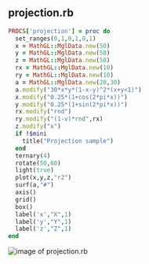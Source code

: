 
## projection.rb

```ruby
PROCS['projection'] = proc do
  set_ranges(0,1,0,1,0,1)
  x = MathGL::MglData.new(50)
  y = MathGL::MglData.new(50)
  z = MathGL::MglData.new(50)
  rx = MathGL::MglData.new(10)
  ry = MathGL::MglData.new(10)
  a = MathGL::MglData.new(20,30)
  a.modify("30*x*y*(1-x-y)^2*(x+y<1)")
  x.modify("0.25*(1+cos(2*pi*x))")
  y.modify("0.25*(1+sin(2*pi*x))")
  rx.modify("rnd")
  ry.modify("(1-v)*rnd",rx)
  z.modify("x")
  if !$mini
    title("Projection sample")
  end
  ternary(4)
  rotate(50,60)
  light(true)
  plot(x,y,z,"r2")
  surf(a,"#")
  axis()
  grid()
  box()
  label('x',"X",1)
  label('y',"Y",1)
  label('z',"Z",1)
end
```
![image of projection.rb](https://raw.github.com/masa16/ruby-mathgl-sample/master/samples/projection/projection.png)
